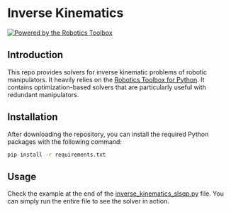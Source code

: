 # Inverse Kinematics

[![Powered by the Robotics Toolbox](https://raw.githubusercontent.com/petercorke/robotics-toolbox-python/master/.github/svg/rtb_powered.min.svg)](https://github.com/petercorke/robotics-toolbox-python)

## Introduction
This repo provides solvers for inverse kinematic problems of robotic manipulators. It heavily relies on the [Robotics Toolbox for Python](https://github.com/petercorke/robotics-toolbox-python). It contains optimization-based solvers that are particularly useful with redundant manipulators.

## Installation
After downloading the repository, you can install the required Python packages with the following command:
```bash
pip install -r requirements.txt
```

## Usage
Check the example at the end of the [inverse_kinematics_slsqp.py](/inverse_kinematics_slsqp.py) file. You can simply run the entire file to see the solver in action.

